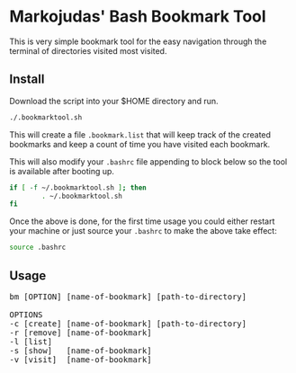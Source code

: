 <!-- markdownlint-disable -->

# Markojudas' Bash Bookmark Tool

This is very simple bookmark tool for the easy navigation through the terminal of directories visited most visited.

## Install

Download the script into your $HOME directory and run.

```bash
./.bookmarktool.sh
```

This will create a file `.bookmark.list` that will keep track of the created bookmarks and keep a count of time you have visited each bookmark.

This will also modify your `.bashrc` file appending to block below so the tool is available after booting up.

```bash
if [ -f ~/.bookmarktool.sh ]; then
		. ~/.bookmarktool.sh
fi
```

Once the above is done, for the first time usage you could either restart your machine or just source your `.bashrc` to make the above take effect:

```bash
source .bashrc
```

## Usage

<pre>
bm [OPTION] [name-of-bookmark] [path-to-directory]

OPTIONS
-c [create]	[name-of-bookmark] [path-to-directory]
-r [remove]	[name-of-bookmark]
-l [list]
-s [show]	[name-of-bookmark]
-v [visit]	[name-of-bookmark]
</pre>
